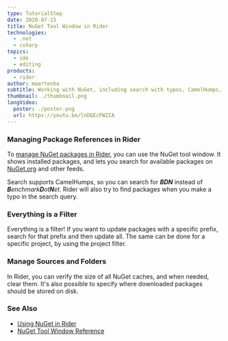 ```yaml
---
type: TutorialStep
date: 2020-07-15
title: NuGet Tool Window in Rider
technologies:
  - .net
  - csharp
topics:
  - ide
  - editing
products:
  - rider
author: maartenba
subtitle: Working with NuGet, including search with typos, CamelHumps, Update All, and more!
thumbnail: ./thumbnail.png
longVideo:
  poster: ./poster.png
  url: https://youtu.be/lnDQEcFWZIA
---
```


### Managing Package References in Rider

To [manage NuGet packages in Rider](https://www.jetbrains.com/help/rider/Using_NuGet.html), you can use the NuGet tool window. It shows installed packages, and lets you search for available packages on [NuGet.org](https://www.nuget.org/) and other feeds.

Search supports CamelHumps, so you can search for ***BDN*** instead of _**B**enchmark**D**ot**N**et_. Rider will also try to find packages when you make a typo in the search query.

### Everything is a Filter

Everything is a filter! If you want to update packages with a specific prefix, search for that prefix and then update all. The same can be done for a specific project, by using the project filter.

### Manage Sources and Folders

In Rider, you can verify the size of all NuGet caches, and when needed, clear them. It's also possible to specify where downloaded packages should be stored on disk.

### See Also

- [Using NuGet in Rider](https://www.jetbrains.com/help/rider/Using_NuGet.html)
- [NuGet Tool Window Reference](https://www.jetbrains.com/help/rider/Reference_Windows_NuGet.html)
